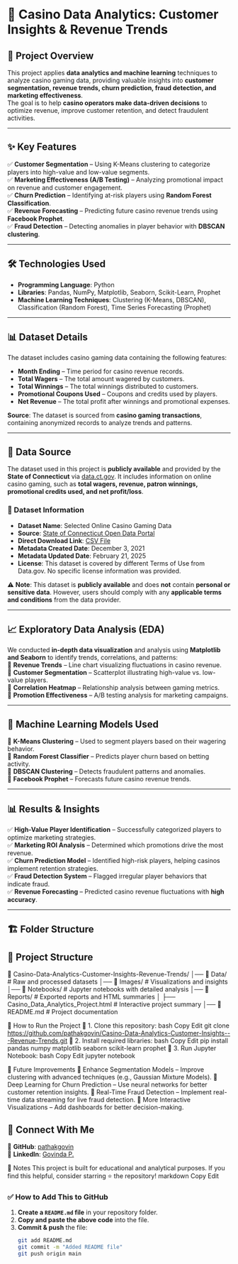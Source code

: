 # 🎰 Casino Data Analytics: Customer Insights & Revenue Trends  

## 📌 Project Overview  
This project applies **data analytics and machine learning** techniques to analyze casino gaming data, providing valuable insights into **customer segmentation, revenue trends, churn prediction, fraud detection, and marketing effectiveness**.  
The goal is to help **casino operators make data-driven decisions** to optimize revenue, improve customer retention, and detect fraudulent activities.  

---

## ✨ Key Features  
✅ **Customer Segmentation** – Using K-Means clustering to categorize players into high-value and low-value segments.  
✅ **Marketing Effectiveness (A/B Testing)** – Analyzing promotional impact on revenue and customer engagement.  
✅ **Churn Prediction** – Identifying at-risk players using **Random Forest Classification**.  
✅ **Revenue Forecasting** – Predicting future casino revenue trends using **Facebook Prophet**.  
✅ **Fraud Detection** – Detecting anomalies in player behavior with **DBSCAN clustering**.  

---

## 🛠️ Technologies Used  
- **Programming Language**: Python  
- **Libraries**: Pandas, NumPy, Matplotlib, Seaborn, Scikit-Learn, Prophet  
- **Machine Learning Techniques**: Clustering (K-Means, DBSCAN), Classification (Random Forest), Time Series Forecasting (Prophet)  

---

## 📊 Dataset Details  
The dataset includes casino gaming data containing the following features:  
- **Month Ending** – Time period for casino revenue records.  
- **Total Wagers** – The total amount wagered by customers.  
- **Total Winnings** – The total winnings distributed to customers.  
- **Promotional Coupons Used** – Coupons and credits used by players.  
- **Net Revenue** – The total profit after winnings and promotional expenses.  

**Source**: The dataset is sourced from **casino gaming transactions**, containing anonymized records to analyze trends and patterns.  

---
## 📌 Data Source  
The dataset used in this project is **publicly available** and provided by the **State of Connecticut** via [data.ct.gov](https://data.ct.gov). It includes information on online casino gaming, such as **total wagers, revenue, patron winnings, promotional credits used, and net profit/loss**.

### 🔹 Dataset Information  
- **Dataset Name**: Selected Online Casino Gaming Data  
- **Source**: [State of Connecticut Open Data Portal](https://catalog.data.gov/dataset/selected-online-casino-gaming-data)  
- **Direct Download Link**: [CSV File](https://data.ct.gov/dataset/selected-online-casino-gaming-data)  
- **Metadata Created Date**: December 3, 2021  
- **Metadata Updated Date**: February 21, 2025  
- **License**: This dataset is covered by different Terms of Use from Data.gov. No specific license information was provided.

⚠ **Note**: This dataset is **publicly available** and does **not** contain **personal or sensitive data**. However, users should comply with any **applicable terms and conditions** from the data provider.

---

## 📈 Exploratory Data Analysis (EDA)  
We conducted **in-depth data visualization** and analysis using **Matplotlib and Seaborn** to identify trends, correlations, and patterns:  
📌 **Revenue Trends** – Line chart visualizing fluctuations in casino revenue.  
📌 **Customer Segmentation** – Scatterplot illustrating high-value vs. low-value players.  
📌 **Correlation Heatmap** – Relationship analysis between gaming metrics.  
📌 **Promotion Effectiveness** – A/B testing analysis for marketing campaigns.  

---

## 🧠 Machine Learning Models Used  
🔹 **K-Means Clustering** – Used to segment players based on their wagering behavior.  
🔹 **Random Forest Classifier** – Predicts player churn based on betting activity.  
🔹 **DBSCAN Clustering** – Detects fraudulent patterns and anomalies.  
🔹 **Facebook Prophet** – Forecasts future casino revenue trends.  

---

## 📊 Results & Insights  
✅ **High-Value Player Identification** – Successfully categorized players to optimize marketing strategies.  
✅ **Marketing ROI Analysis** – Determined which promotions drive the most revenue.  
✅ **Churn Prediction Model** – Identified high-risk players, helping casinos implement retention strategies.  
✅ **Fraud Detection System** – Flagged irregular player behaviors that indicate fraud.  
✅ **Revenue Forecasting** – Predicted casino revenue fluctuations with **high accuracy**.  

---

## 🏗️ Folder Structure  


## 📂 Project Structure  
📂 Casino-Data-Analytics-Customer-Insights-Revenue-Trends/
│── 📂 Data/         # Raw and processed datasets
│── 📂 Images/       # Visualizations and insights
│── 📂 Notebooks/    # Jupyter notebooks with detailed analysis
│── 📂 Reports/      # Exported reports and HTML summaries
│   ├── Casino_Data_Analytics_Project.html  # Interactive project summary
│── 📜 README.md     # Project documentation



📌 How to Run the Project
🔹 1. Clone this repository:
bash
Copy
Edit
git clone https://github.com/pathakgovin/Casino-Data-Analytics-Customer-Insights---Revenue-Trends.git
🔹 2. Install required libraries:
bash
Copy
Edit
pip install pandas numpy matplotlib seaborn scikit-learn prophet
🔹 3. Run Jupyter Notebook:
bash
Copy
Edit
jupyter notebook

🚀 Future Improvements
🔹 Enhance Segmentation Models – Improve clustering with advanced techniques (e.g., Gaussian Mixture Models).
🔹 Deep Learning for Churn Prediction – Use neural networks for better customer retention insights.
🔹 Real-Time Fraud Detection – Implement real-time data streaming for live fraud detection.
🔹 More Interactive Visualizations – Add dashboards for better decision-making.



## 📢 Connect With Me  
🔗 **GitHub**: [pathakgovin](https://github.com/pathakgovin)  
🔗 **LinkedIn**: [Govinda P.](https://www.linkedin.com/in/govinda-p-b61887268/)  





📌 Notes
This project is built for educational and analytical purposes.
If you find this helpful, consider starring ⭐ the repository!
markdown
Copy
Edit

### ✅ **How to Add This to GitHub**
1. **Create a `README.md` file** in your repository folder.
2. **Copy and paste the above code** into the file.
3. **Commit & push** the file:
   ```bash
   git add README.md
   git commit -m "Added README file"
   git push origin main
